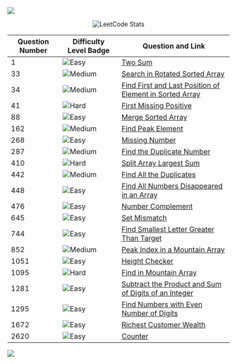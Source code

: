 <p>
 <img src="https://capsule-render.vercel.app/api?type=egg&height=120&color=0:069422,100:ecf542&text=Question%20Directory&fontAlign=48&fontAlignY=45&section=header&reversal=true&fontColor=033d13&fontSize=40"/>
</p>

<div align="center">

![LeetCode Stats](https://leetcard.jacoblin.cool/aditiiprasad?theme=dark&font=Noto%20Sans%20Bamum)
</div>

| Question Number | Difficulty Level Badge                      | Question and Link                                                                 |
|-----------------|---------------------------------------------|-----------------------------------------------------------------------------------|
| 1               | ![Easy](https://img.shields.io/badge/Easy-02f212) | [Two Sum](code/TwoSum.java)                                                      |
| 33              | ![Medium](https://img.shields.io/badge/Medium-e69c09) | [Search in Rotated Sorted Array](code/RBS.java)                                  |
| 34              | ![Medium](https://img.shields.io/badge/Medium-e69c09) | [Find First and Last Position of Element in Sorted Array](code/SearchRange.java)  |
| 41              | ![Hard](https://img.shields.io/badge/Hard-fc0505) | [First Missing Positive](code/Missing.java)                                      |
| 88              | ![Easy](https://img.shields.io/badge/Easy-02f212) | [Merge Sorted Array](code/Merge.java)                                            |
| 162             | ![Medium](https://img.shields.io/badge/Medium-e69c09) | [Find Peak Element](code/PeakElement.java)                                       |
| 268             | ![Easy](https://img.shields.io/badge/Easy-02f212) | [Missing Number](code/MissingNumber.java)                                        |
| 287             | ![Medium](https://img.shields.io/badge/Medium-e69c09) | [Find the Duplicate Number](code/Duplicates.java)                                |
| 410             | ![Hard](https://img.shields.io/badge/Hard-fc0505) | [Split Array Largest Sum](code/SplitArray.java)                                  |
| 442             | ![Medium](https://img.shields.io/badge/Medium-e69c09) | [Find All the Duplicates](code/AllDuplicates.java)                               |
| 448             | ![Easy](https://img.shields.io/badge/Easy-02f212) | [Find All Numbers Disappeared in an Array](code/DisappearedNumber.java)          |
| 476             | ![Easy](https://img.shields.io/badge/Easy-02f212) | [Number Complement](code/FindComplement.java)                                    |
| 645             | ![Easy](https://img.shields.io/badge/Easy-02f212) | [Set Mismatch](code/Mismatch.java)                                               |
| 744             | ![Easy](https://img.shields.io/badge/Easy-02f212) | [Find Smallest Letter Greater Than Target](code/NextGreatestLetter.java)         |
| 852             | ![Medium](https://img.shields.io/badge/Medium-e69c09) | [Peak Index in a Mountain Array](code/Mountain.java)                             |
| 1051            | ![Easy](https://img.shields.io/badge/Easy-02f212) | [Height Checker](code/HeightChecker.java)                                        |
| 1095            | ![Hard](https://img.shields.io/badge/Hard-fc0505) | [Find in Mountain Array](code/SearchInMountain.java)                             |
| 1281            | ![Easy](https://img.shields.io/badge/Easy-02f212) | [Subtract the Product and Sum of Digits of an Integer](code/SubProductSum.java)  |
| 1295            | ![Easy](https://img.shields.io/badge/Easy-02f212) | [Find Numbers with Even Number of Digits](code/EvenDigits.java)                  |
| 1672            | ![Easy](https://img.shields.io/badge/Easy-02f212) | [Richest Customer Wealth](code/MaxWealth.java)                                   |
|2620           | ![Easy](https://img.shields.io/badge/Easy-02f212) | [Counter](code/Counter.ts)   






<!-- <img src="https://img.shields.io/badge/Easy-02f212"> <img src="https://img.shields.io/badge/Medium-e69c09"> <img src="https://img.shields.io/badge/Hard-fc0505">  -->
<p>
 <img src="https://capsule-render.vercel.app/api?type=egg&height=120&color=0:069422,100:ecf542&fontAlign=48&fontAlignY=45&section=footer&reversal=true&fontColor=033d13&stroke=0a6b06&strokeWidth=2&descAlignY=75&descAlign=49&fontSize=60"/>
</p>

